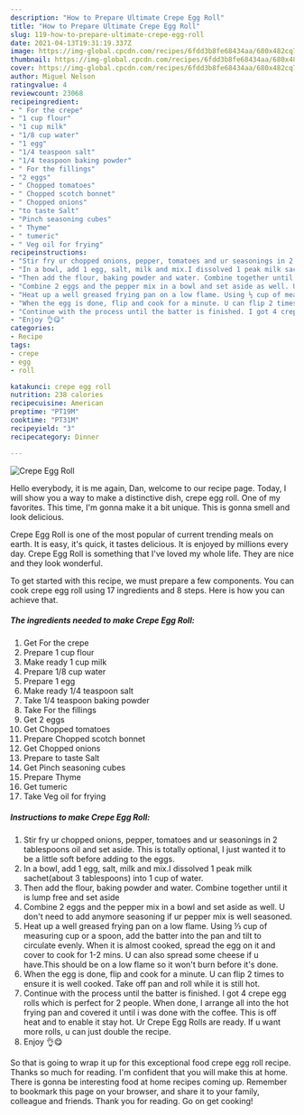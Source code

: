 ```yaml
---
description: "How to Prepare Ultimate Crepe Egg Roll"
title: "How to Prepare Ultimate Crepe Egg Roll"
slug: 119-how-to-prepare-ultimate-crepe-egg-roll
date: 2021-04-13T19:31:19.337Z
image: https://img-global.cpcdn.com/recipes/6fdd3b8fe68434aa/680x482cq70/crepe-egg-roll-recipe-main-photo.jpg
thumbnail: https://img-global.cpcdn.com/recipes/6fdd3b8fe68434aa/680x482cq70/crepe-egg-roll-recipe-main-photo.jpg
cover: https://img-global.cpcdn.com/recipes/6fdd3b8fe68434aa/680x482cq70/crepe-egg-roll-recipe-main-photo.jpg
author: Miguel Nelson
ratingvalue: 4
reviewcount: 23068
recipeingredient:
- " For the crepe"
- "1 cup flour"
- "1 cup milk"
- "1/8 cup water"
- "1 egg"
- "1/4 teaspoon salt"
- "1/4 teaspoon baking powder"
- " For the fillings"
- "2 eggs"
- " Chopped tomatoes"
- " Chopped scotch bonnet"
- " Chopped onions"
- "to taste Salt"
- "Pinch seasoning cubes"
- " Thyme"
- " tumeric"
- " Veg oil for frying"
recipeinstructions:
- "Stir fry ur chopped onions, pepper, tomatoes and ur seasonings in 2 tablespoons oil and set aside. This is totally optional, I just wanted it to be a little soft before adding to the eggs."
- "In a bowl, add 1 egg, salt, milk and mix.I dissolved 1 peak milk sachet(about 3 tablespoons) into 1 cup of water."
- "Then add the flour, baking powder and water. Combine together until it is lump free and set aside"
- "Combine 2 eggs and the pepper mix in a bowl and set aside as well. U don&#39;t need to add anymore seasoning if ur pepper mix is well seasoned."
- "Heat up a well greased frying pan on a low flame. Using ⅓ cup of measuring cup or a spoon, add the batter into the pan and tilt to circulate evenly. When it is almost cooked, spread the egg on it and cover to cook for 1-2 mins. U can also spread some cheese if u have.This should be on a low flame so it won&#39;t burn before it&#39;s done."
- "When the egg is done, flip and cook for a minute. U can flip 2 times to ensure it is well cooked. Take off pan and roll while it is still hot."
- "Continue with the process until the batter is finished. I got 4 crepe egg rolls which is perfect for 2 people. When done, I arrange all into the hot frying pan and covered it until i was done with the coffee. This is off heat and to enable it stay hot. Ur Crepe Egg Rolls are ready. If u want more rolls, u can just double the recipe."
- "Enjoy 👌😋"
categories:
- Recipe
tags:
- crepe
- egg
- roll

katakunci: crepe egg roll 
nutrition: 238 calories
recipecuisine: American
preptime: "PT19M"
cooktime: "PT31M"
recipeyield: "3"
recipecategory: Dinner

---
```



![Crepe Egg Roll](https://img-global.cpcdn.com/recipes/6fdd3b8fe68434aa/680x482cq70/crepe-egg-roll-recipe-main-photo.jpg)

Hello everybody, it is me again, Dan, welcome to our recipe page. Today, I will show you a way to make a distinctive dish, crepe egg roll. One of my favorites. This time, I'm gonna make it a bit unique. This is gonna smell and look delicious.

Crepe Egg Roll is one of the most popular of current trending meals on earth. It is easy, it's quick, it tastes delicious. It is enjoyed by millions every day. Crepe Egg Roll is something that I've loved my whole life. They are nice and they look wonderful.




To get started with this recipe, we must prepare a few components. You can cook crepe egg roll using 17 ingredients and 8 steps. Here is how you can achieve that.

<!--inarticleads1-->

##### The ingredients needed to make Crepe Egg Roll:

1. Get  For the crepe
1. Prepare 1 cup flour
1. Make ready 1 cup milk
1. Prepare 1/8 cup water
1. Prepare 1 egg
1. Make ready 1/4 teaspoon salt
1. Take 1/4 teaspoon baking powder
1. Take  For the fillings
1. Get 2 eggs
1. Get  Chopped tomatoes
1. Prepare  Chopped scotch bonnet
1. Get  Chopped onions
1. Prepare to taste Salt
1. Get Pinch seasoning cubes
1. Prepare  Thyme
1. Get  tumeric
1. Take  Veg oil for frying




<!--inarticleads2-->

##### Instructions to make Crepe Egg Roll:

1. Stir fry ur chopped onions, pepper, tomatoes and ur seasonings in 2 tablespoons oil and set aside. This is totally optional, I just wanted it to be a little soft before adding to the eggs.
1. In a bowl, add 1 egg, salt, milk and mix.I dissolved 1 peak milk sachet(about 3 tablespoons) into 1 cup of water.
1. Then add the flour, baking powder and water. Combine together until it is lump free and set aside
1. Combine 2 eggs and the pepper mix in a bowl and set aside as well. U don&#39;t need to add anymore seasoning if ur pepper mix is well seasoned.
1. Heat up a well greased frying pan on a low flame. Using ⅓ cup of measuring cup or a spoon, add the batter into the pan and tilt to circulate evenly. When it is almost cooked, spread the egg on it and cover to cook for 1-2 mins. U can also spread some cheese if u have.This should be on a low flame so it won&#39;t burn before it&#39;s done.
1. When the egg is done, flip and cook for a minute. U can flip 2 times to ensure it is well cooked. Take off pan and roll while it is still hot.
1. Continue with the process until the batter is finished. I got 4 crepe egg rolls which is perfect for 2 people. When done, I arrange all into the hot frying pan and covered it until i was done with the coffee. This is off heat and to enable it stay hot. Ur Crepe Egg Rolls are ready. If u want more rolls, u can just double the recipe.
1. Enjoy 👌😋




So that is going to wrap it up for this exceptional food crepe egg roll recipe. Thanks so much for reading. I'm confident that you will make this at home. There is gonna be interesting food at home recipes coming up. Remember to bookmark this page on your browser, and share it to your family, colleague and friends. Thank you for reading. Go on get cooking!
